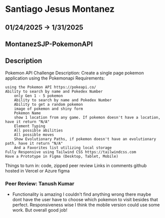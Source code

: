 # Santiago Jesus Montanez

## 01/24/2025 -> 1/31/2025

## MontanezSJP-PokemonAPI

## Description

Pokemon API Challenge
Description:
Create a single page pokemon application using the Pokemonapi
Requirements:

    using the Pokemon API https://pokeapi.co/
    Ability to search by name and Pokedex Number
        only Gen 1 - 5 pokemon
        Ability to search by name and Pokedex Number
        Ability to get a random pokemon
        image of pokemon and shiny form
        Pokemon Name
        show 1 location from any game. If pokemon doesn't have a location, have it return "N/A"
        Element Typing
        All possible abilities
        All possible moves
        Show Evolutionary Paths, if pokemon doesn't have an evolutionary path, have it return "N/A"
        And a Favorites list utilizing local storage
    Fully Responsive using Tailwind CSS https://tailwindcss.com
    Have a Prototype in Figma (Desktop, Tablet, Mobile)

Things to turn in:
    code, zipped
    peer review
    Links in comments
        github
        hosted in Vercel or Azure
        figma

### Peer Review: Tanush Kumar

* Functionality is amazing I couldn't find anything wrong there maybe dont have the user have to choose which pokemon to visit besides that perfect. Responsiveness wise I think the mobile version could use some work. But overall good job!
